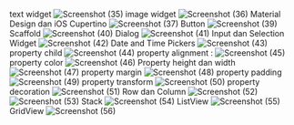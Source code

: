 text widget
![Screenshot (35)](https://user-images.githubusercontent.com/89893117/155471376-ebbcf766-5809-4eaa-a8bb-853c2ae63f50.png)
image widget
![Screenshot (36)](https://user-images.githubusercontent.com/89893117/155471485-512dbb4c-26cf-402a-bcc7-60c086cead3b.png)
Material Design dan iOS Cupertino 
![Screenshot (37)](https://user-images.githubusercontent.com/89893117/155471576-9c368933-60f1-483b-b069-9b0d6ec7791f.png)
Button
![Screenshot (39)](https://user-images.githubusercontent.com/89893117/155471671-9fb721ab-a543-469e-8c75-4a9b27d48b1c.png)
Scaffold 
![Screenshot (40)](https://user-images.githubusercontent.com/89893117/155471805-0119aef2-4ad2-41fb-be09-7893fe197487.png)
 Dialog
 ![Screenshot (41)](https://user-images.githubusercontent.com/89893117/155471860-0474c72b-24ca-48aa-9f76-453788d547a6.png)
Input dan Selection Widget
![Screenshot (42)](https://user-images.githubusercontent.com/89893117/155471953-71fe41de-3660-4df1-84cc-9d9a1f326316.png)
Date and Time Pickers 
![Screenshot (43)](https://user-images.githubusercontent.com/89893117/155472164-d32136b7-6bce-47fd-8f68-78916a4464a3.png)
property child
![Screenshot (44)](https://user-images.githubusercontent.com/89893117/155474928-768f18dc-b3db-4594-b314-1bc1ba3c5ea9.png)
property alignment :
![Screenshot (45)](https://user-images.githubusercontent.com/89893117/155474954-622a780b-2e35-490d-a327-462e8161c6d1.png)
property color
![Screenshot (46)](https://user-images.githubusercontent.com/89893117/155474959-53cbbeee-2fea-452f-8a99-a55e8739cb58.png)
Property height dan width
![Screenshot (47)](https://user-images.githubusercontent.com/89893117/155474969-bbc58dc0-aced-4320-8a8d-51bce1767d4a.png)
property margin
![Screenshot (48)](https://user-images.githubusercontent.com/89893117/155474989-980ad977-d216-4086-aff6-43f980c3fdc8.png)
property padding
![Screenshot (49)](https://user-images.githubusercontent.com/89893117/155474994-3326773b-ff73-45ee-b80b-ab57d1750c32.png)
property transform
![Screenshot (50)](https://user-images.githubusercontent.com/89893117/155474998-e7372bec-6428-4881-a996-4cb7821bde81.png)
 property decoration
![Screenshot (51)](https://user-images.githubusercontent.com/89893117/155475003-73dc9af6-fd57-4ef4-8c81-d6b239525c72.png)
Row dan Column
![Screenshot (52)](https://user-images.githubusercontent.com/89893117/155475384-0702c2c8-b37c-490a-b3d7-0d055d0e622f.png)
![Screenshot (53)](https://user-images.githubusercontent.com/89893117/155475409-5d684d3f-b3de-42ee-9d61-41694d7dcf00.png)
 Stack
![Screenshot (54)](https://user-images.githubusercontent.com/89893117/155475419-c23be3e2-289b-45b0-851e-cae7e765935d.png)
ListView 
![Screenshot (55)](https://user-images.githubusercontent.com/89893117/155475428-37706cd6-ce62-439e-a2c6-17967a27155d.png)
 GridView
![Screenshot (56)](https://user-images.githubusercontent.com/89893117/155475434-1e51bca0-5c8c-41f3-99b3-6d227ed8e35f.png)
